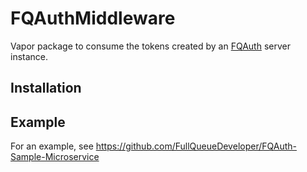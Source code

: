 # FQAuthMiddleware

Vapor package to consume the tokens created by an [FQAuth](https://github.com/FullQueueDeveloper/FQAuth) server instance.

## Installation

## Example

For an example, see https://github.com/FullQueueDeveloper/FQAuth-Sample-Microservice
